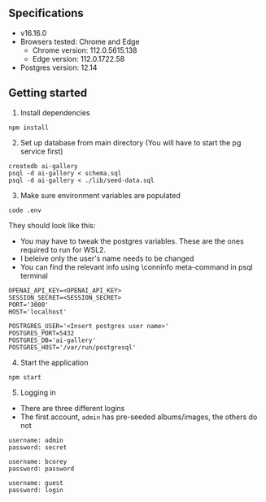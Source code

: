 ## Specifications
- v16.16.0
- Browsers tested: Chrome and Edge
  - Chrome version: 112.0.5615.138
  - Edge version: 112.0.1722.58
- Postgres version: 12.14

## Getting started
1. Install dependencies
```
npm install
```
2. Set up database from main directory (You will have to start the pg service first)
```
createdb ai-gallery
psql -d ai-gallery < schema.sql
psql -d ai-gallery < ./lib/seed-data.sql
```
3. Make sure environment variables are populated
```
code .env
```

They should look like this:
- You may have to tweak the postgres variables. These are the ones required to run for WSL2.
- I beleive only the user's name needs to be changed
- You can find the relevant info using \conninfo meta-command in psql terminal
```
OPENAI_API_KEY=<OPENAI_API_KEY>
SESSION_SECRET=<SESSION_SECRET>
PORT='3000'
HOST='localhost'

POSTRGRES_USER='<Insert postgres user name>'
POSTGRES_PORT=5432
POSTGRES_DB='ai-gallery'
POSTGRES_HOST='/var/run/postgresql'
```

4. Start the application
```
npm start
```

5. Logging in
- There are three different logins
- The first account, `admin` has pre-seeded albums/images, the others do not
```
username: admin
password: secret
```
```
username: bcorey
password: password
```
```
username: guest
password: login
```
